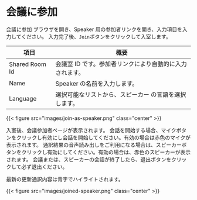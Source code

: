 # 会議に参加

会議に参加
ブラウザを開き、Speaker 用の参加者リンクを開き、入力項目を入力してください。
入力完了後、`Join`ボタンをクリックして入室します。

| 項目           | 概要                                                     |
| -------------- | -------------------------------------------------------- |
| Shared Room Id | 会議室 ID です。参加者リンクにより自動的に入力されます。 |
| Name           | Speaker の名前を入力します。                             |
| Language       | 選択可能なリストから、スピーカー の言語を選択します。    |

{{< figure src="images/join-as-speaker.png" class="center" >}}

入室後、会議参加者ページが表示されます。
会話を開始する場合、マイクボタンをクリックし有効にし会話を開始してください。有効の場合は赤色のマイクが表示されます。
通訳結果の音声読み出しをご利用になる場合は、スピーカーボタンをクリックし有効にしてください。有効の場合は、赤色のスピーカーが表示されます。
会議または、スピーカーの会話が終了したら、退出ボタンをクリックして必ず退出ください。

最新の更新通訳内容は青字でハイライトされます。

{{< figure src="images/joined-speaker.png" class="center" >}}
